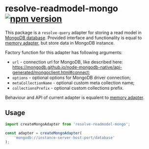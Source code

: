 
# **resolve-readmodel-mongo** [![npm version](https://badge.fury.io/js/resolve-readmodel-mongo.svg)](https://badge.fury.io/js/resolve-readmodel-mongo)

This package is a `resolve-query` adapter for storing a read model in [MongoDB database](https://www.mongodb.com/). Provided interface and functionality is equal to [memory adapter](../resolve-readmodel-memory), but store data in MongoDB instance.

Factory function for this adapter has following arguments:
* `url` - connection url for MongoDB, like described here: https://mongodb.github.io/node-mongodb-native/api-generated/mongoclient.html#connect;
* `options` - optional options for MongoDB driver connection;
* `metaCollectionName` - optional custom meta collection name;
* `collectionsPrefix` - optional custom collections prefix.

Behaviour and API of current adapter is equalent to [memory adapter](../resolve-readmodel-memory).

## Usage

```js
import createMongoAdapter from 'resolve-readmodel-mongo';

const adapter = createMongoAdapter(
    'mongodb://instance-server-host:port/database'
);

```
